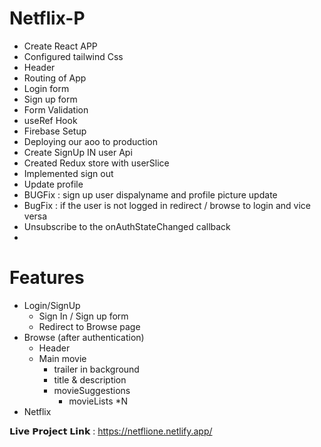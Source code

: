 
# Netflix-P

- Create React APP
- Configured tailwind Css
- Header
- Routing of App
- Login form 
- Sign up form 
- Form Validation 
- useRef Hook
- Firebase Setup 
- Deploying our aoo to production 
- Create SignUp IN user Api
- Created Redux store with userSlice 
- Implemented sign out 
- Update profile
- BUGFix : sign up user dispalyname and profile picture update
- BugFix : if the user is not logged in redirect / browse to login and vice versa
- Unsubscribe to the onAuthStateChanged callback
-  



# Features

- Login/SignUp
   - Sign In / Sign up form
   - Redirect to Browse page
- Browse (after authentication)
  - Header
  - Main movie
      - trailer in background 
      - title & description 
      - movieSuggestions
          - movieLists *N
- Netflix

𝗟𝗶𝘃𝗲 𝗣𝗿𝗼𝗷𝗲𝗰𝘁 𝗟𝗶𝗻𝗸 : https://netflione.netlify.app/


<!-- // Import the functions you need from the SDKs you need
import { initializeApp } from "firebase/app";
import { getAnalytics } from "firebase/analytics";
// TODO: Add SDKs for Firebase products that you want to use
// https://firebase.google.com/docs/web/setup#available-libraries

// Your web app's Firebase configuration
// For Firebase JS SDK v7.20.0 and later, measurementId is optional
const firebaseConfig = {
  apiKey: "AIzaSyCdS2vgidJLziXWD2UGOLDpp3vu_oavZJw",
  authDomain: "netflix25clone.firebaseapp.com",
  projectId: "netflix25clone",
  storageBucket: "netflix25clone.appspot.com",
  messagingSenderId: "357500455267",
  appId: "1:357500455267:web:8d15d9fbdad3149a67eb56",
  measurementId: "G-XQGJEDNYES"
};

// Initialize Firebase
const app = initializeApp(firebaseConfig);
const analytics = getAnalytics(app); -->
